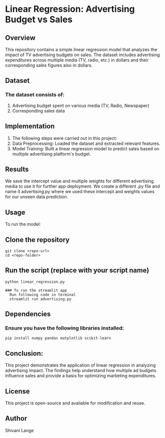 # Linear Regression: Advertising Budget vs Sales

## Overview
This repository contains a simple linear regression model that analyzes the impact of TV advertising budgets on sales. The dataset includes advertising expenditures across multiple media (TV, radio, etc.) in dollars and their corresponding sales figures also in dollars.

## Dataset
### The dataset consists of:
  1) Advertising budget spent on various media (TV, Radio, Newspaper)
  2) Corresponding sales data

## Implementation

  1) The following steps were carried out in this project:
  2) Data Preprocessing: Loaded the dataset and extracted relevant features.
  3) Model Training: Built a linear regression model to predict sales based on multiple advertising platform's budget.

## Results

  We save the intercept value and multiple weights for different advertising media to use it for further app deployment. 
  We create a different .py file and name it advertising.py where we used these intercept and weights values for our unseen data prediction.

## Usage
  To run the model:

## Clone the repository
    git clone <repo-url>
    cd <repo-folder>

## Run the script (replace with your script name)
    python linear_regression.py

    ### To run the streamlit app 
      Run following code in terminal
      streamlit run advertising.py

## Dependencies
###  Ensure you have the following libraries installed:
    pip install numpy pandas matplotlib scikit-learn

## Conclusion:
  This project demonstrates the application of linear regression in analyzing advertising impact. The findings help understand how multiple ad budgets influence sales and provide a basis for optimizing marketing expenditures.

## License
  This project is open-source and available for modification and reuse.

## Author
  Shivani Lange
